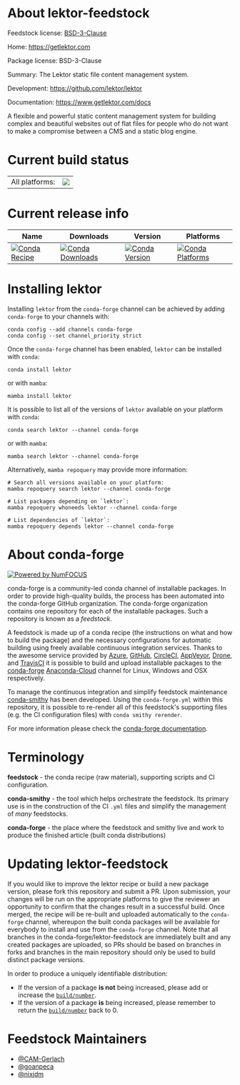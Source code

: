 About lektor-feedstock
======================

Feedstock license: [BSD-3-Clause](https://github.com/conda-forge/lektor-feedstock/blob/main/LICENSE.txt)

Home: https://getlektor.com

Package license: BSD-3-Clause

Summary: The Lektor static file content management system.

Development: https://github.com/lektor/lektor

Documentation: https://www.getlektor.com/docs

A flexible and powerful static content management system for building
complex and beautiful websites out of flat files for people who do not
want to make a compromise between a CMS and a static blog engine.


Current build status
====================


<table><tr><td>All platforms:</td>
    <td>
      <a href="https://dev.azure.com/conda-forge/feedstock-builds/_build/latest?definitionId=4974&branchName=main">
        <img src="https://dev.azure.com/conda-forge/feedstock-builds/_apis/build/status/lektor-feedstock?branchName=main">
      </a>
    </td>
  </tr>
</table>

Current release info
====================

| Name | Downloads | Version | Platforms |
| --- | --- | --- | --- |
| [![Conda Recipe](https://img.shields.io/badge/recipe-lektor-green.svg)](https://anaconda.org/conda-forge/lektor) | [![Conda Downloads](https://img.shields.io/conda/dn/conda-forge/lektor.svg)](https://anaconda.org/conda-forge/lektor) | [![Conda Version](https://img.shields.io/conda/vn/conda-forge/lektor.svg)](https://anaconda.org/conda-forge/lektor) | [![Conda Platforms](https://img.shields.io/conda/pn/conda-forge/lektor.svg)](https://anaconda.org/conda-forge/lektor) |

Installing lektor
=================

Installing `lektor` from the `conda-forge` channel can be achieved by adding `conda-forge` to your channels with:

```
conda config --add channels conda-forge
conda config --set channel_priority strict
```

Once the `conda-forge` channel has been enabled, `lektor` can be installed with `conda`:

```
conda install lektor
```

or with `mamba`:

```
mamba install lektor
```

It is possible to list all of the versions of `lektor` available on your platform with `conda`:

```
conda search lektor --channel conda-forge
```

or with `mamba`:

```
mamba search lektor --channel conda-forge
```

Alternatively, `mamba repoquery` may provide more information:

```
# Search all versions available on your platform:
mamba repoquery search lektor --channel conda-forge

# List packages depending on `lektor`:
mamba repoquery whoneeds lektor --channel conda-forge

# List dependencies of `lektor`:
mamba repoquery depends lektor --channel conda-forge
```


About conda-forge
=================

[![Powered by
NumFOCUS](https://img.shields.io/badge/powered%20by-NumFOCUS-orange.svg?style=flat&colorA=E1523D&colorB=007D8A)](https://numfocus.org)

conda-forge is a community-led conda channel of installable packages.
In order to provide high-quality builds, the process has been automated into the
conda-forge GitHub organization. The conda-forge organization contains one repository
for each of the installable packages. Such a repository is known as a *feedstock*.

A feedstock is made up of a conda recipe (the instructions on what and how to build
the package) and the necessary configurations for automatic building using freely
available continuous integration services. Thanks to the awesome service provided by
[Azure](https://azure.microsoft.com/en-us/services/devops/), [GitHub](https://github.com/),
[CircleCI](https://circleci.com/), [AppVeyor](https://www.appveyor.com/),
[Drone](https://cloud.drone.io/welcome), and [TravisCI](https://travis-ci.com/)
it is possible to build and upload installable packages to the
[conda-forge](https://anaconda.org/conda-forge) [Anaconda-Cloud](https://anaconda.org/)
channel for Linux, Windows and OSX respectively.

To manage the continuous integration and simplify feedstock maintenance
[conda-smithy](https://github.com/conda-forge/conda-smithy) has been developed.
Using the ``conda-forge.yml`` within this repository, it is possible to re-render all of
this feedstock's supporting files (e.g. the CI configuration files) with ``conda smithy rerender``.

For more information please check the [conda-forge documentation](https://conda-forge.org/docs/).

Terminology
===========

**feedstock** - the conda recipe (raw material), supporting scripts and CI configuration.

**conda-smithy** - the tool which helps orchestrate the feedstock.
                   Its primary use is in the construction of the CI ``.yml`` files
                   and simplify the management of *many* feedstocks.

**conda-forge** - the place where the feedstock and smithy live and work to
                  produce the finished article (built conda distributions)


Updating lektor-feedstock
=========================

If you would like to improve the lektor recipe or build a new
package version, please fork this repository and submit a PR. Upon submission,
your changes will be run on the appropriate platforms to give the reviewer an
opportunity to confirm that the changes result in a successful build. Once
merged, the recipe will be re-built and uploaded automatically to the
`conda-forge` channel, whereupon the built conda packages will be available for
everybody to install and use from the `conda-forge` channel.
Note that all branches in the conda-forge/lektor-feedstock are
immediately built and any created packages are uploaded, so PRs should be based
on branches in forks and branches in the main repository should only be used to
build distinct package versions.

In order to produce a uniquely identifiable distribution:
 * If the version of a package **is not** being increased, please add or increase
   the [``build/number``](https://docs.conda.io/projects/conda-build/en/latest/resources/define-metadata.html#build-number-and-string).
 * If the version of a package **is** being increased, please remember to return
   the [``build/number``](https://docs.conda.io/projects/conda-build/en/latest/resources/define-metadata.html#build-number-and-string)
   back to 0.

Feedstock Maintainers
=====================

* [@CAM-Gerlach](https://github.com/CAM-Gerlach/)
* [@goanpeca](https://github.com/goanpeca/)
* [@nixjdm](https://github.com/nixjdm/)

